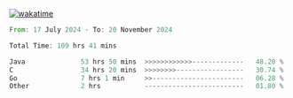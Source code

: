 [![wakatime](https://wakatime.com/badge/user/5970ac98-85fb-4bfd-a7d8-142e7d5bd274.svg)](https://wakatime.com/@5970ac98-85fb-4bfd-a7d8-142e7d5bd274)

<!--START_SECTION:waka-->

```rust
From: 17 July 2024 - To: 20 November 2024

Total Time: 109 hrs 41 mins

Java              53 hrs 50 mins  >>>>>>>>>>>>-------------   48.20 %
C                 34 hrs 20 mins  >>>>>>>>-----------------   30.74 %
Go                7 hrs 1 min     >>-----------------------   06.28 %
Other             2 hrs           -------------------------   01.80 %
```

<!--END_SECTION:waka-->

